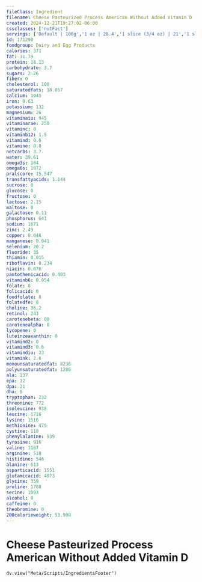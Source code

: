 ```yaml
---
fileClass: Ingredient
filename: Cheese Pasteurized Process American Without Added Vitamin D
created: 2024-12-21T19:27:02-06:00
cssclasses: ['nutFact']
servings: ['Default | 100g','1 oz | 28.4','1 slice (3/4 oz) | 21','1 slice (1 oz) | 28','1 cubic inch | 18','1 cup, diced | 140','1 cup, shredded | 113','1 cup, melted | 244']
id: 171290
foodgroup: Dairy and Egg Products
calories: 371
fat: 31.79
protein: 18.13
carbohydrate: 3.7
sugars: 2.26
fiber: 0
cholesterol: 100
saturatedfats: 18.057
calcium: 1045
iron: 0.63
potassium: 132
magnesium: 26
vitaminaiu: 945
vitaminarae: 250
vitaminc: 0
vitaminb12: 1.5
vitamind: 0.6
vitamine: 0.8
netcarbs: 3.7
water: 39.61
omega3s: 184
omega6s: 1072
pralscore: 15.547
transfattyacids: 1.144
sucrose: 0
glucose: 0
fructose: 0
lactose: 2.15
maltose: 0
galactose: 0.11
phosphorus: 641
sodium: 1671
zinc: 2.49
copper: 0.046
manganese: 0.041
selenium: 20.2
fluoride: 35
thiamin: 0.015
riboflavin: 0.234
niacin: 0.076
pantothenicacid: 0.403
vitaminb6: 0.054
folate: 8
folicacid: 0
foodfolate: 8
folatedfe: 8
choline: 36.2
retinol: 243
carotenebeta: 80
carotenealpha: 0
lycopene: 0
luteinzeaxanthin: 0
vitamind2: 0
vitamind3: 0.6
vitamindiu: 23
vitamink: 2.6
monounsaturatedfat: 8236
polyunsaturatedfat: 1286
ala: 137
epa: 12
dpa: 21
dha: 6
tryptophan: 232
threonine: 772
isoleucine: 938
leucine: 1716
lysine: 1516
methionine: 475
cystine: 110
phenylalanine: 939
tyrosine: 916
valine: 1187
arginine: 518
histidine: 546
alanine: 613
asparticacid: 1551
glutamicacid: 4073
glycine: 359
proline: 1788
serine: 1093
alcohol: 0
caffeine: 0
theobromine: 0
200calorieweight: 53.908
---
```


# Cheese Pasteurized Process American Without Added Vitamin D

```dataviewjs
dv.view("Meta/Scripts/IngredientsFooter")
```